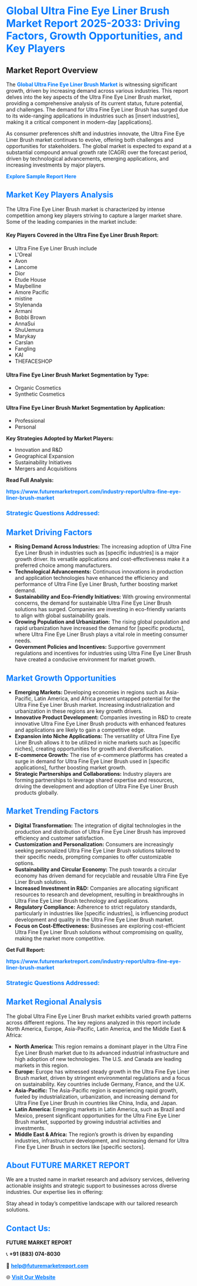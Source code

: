 <h1 style="color: #007BFF;">Global Ultra Fine Eye Liner Brush Market Report 2025-2033: Driving Factors, Growth Opportunities, and Key Players</h1>

<section id="overview">
<h2>Market Report Overview</h2>
<p>The <a href="https://www.futuremarketreport.com/industry-report/ultra-fine-eye-liner-brush-market" style="color: #007BFF; text-decoration: none;"><strong>Global Ultra Fine Eye Liner Brush Market</strong></a> is witnessing significant growth, driven by increasing demand across various industries. This report delves into the key aspects of the Ultra Fine Eye Liner Brush market, providing a comprehensive analysis of its current status, future potential, and challenges. The demand for Ultra Fine Eye Liner Brush has surged due to its wide-ranging applications in industries such as [insert industries], making it a critical component in modern-day [applications].</p>
<p>As consumer preferences shift and industries innovate, the Ultra Fine Eye Liner Brush market continues to evolve, offering both challenges and opportunities for stakeholders. The global market is expected to expand at a substantial compound annual growth rate (CAGR) over the forecast period, driven by technological advancements, emerging applications, and increasing investments by major players.</p>
</section>

<section id="overview">
<p><a href="https://www.futuremarketreport.com/request-sample/reportId=98787" style="color: #007BFF; text-decoration: none;"><strong>Explore Sample Report Here</strong></a></p>
</section>

<section id="key-players">
<h2 style="color: #007BFF;">Market Key Players Analysis</h2>
<p>The Ultra Fine Eye Liner Brush market is characterized by intense competition among key players striving to capture a larger market share. Some of the leading companies in the market include:</p>
<h4>Key Players Covered in the Ultra Fine Eye Liner Brush Report:</h4>
<ul><li>Ultra Fine Eye Liner Brush include</li><li>L&#039;Oreal</li><li>Avon</li><li>Lancome</li><li>Dior</li><li>Etude House</li><li>Maybelline</li><li>Amore Pacific</li><li>mistine</li><li>Stylenanda</li><li>Armani</li><li>Bobbi Brown</li><li>AnnaSui</li><li>ShuUemura</li><li>Marykay</li><li>Carslan</li><li>Fangling</li><li>KAI</li><li>THEFACESHOP</li></ul>
<h4>Ultra Fine Eye Liner Brush Market Segmentation by Type:</h4>
<ul><li>Organic Cosmetics</li><li>Synthetic Cosmetics</li></ul>

<h4>Ultra Fine Eye Liner Brush Market Segmentation by Application:</h4>
<ul><li>Professional</li><li>Personal</li></ul>
<p><strong>Key Strategies Adopted by Market Players:</strong></p>
<ul>
<li>Innovation and R&D</li>
<li>Geographical Expansion</li>
<li>Sustainability Initiatives</li>
<li>Mergers and Acquisitions</li>
</ul>
</section>

<section>
<p><strong>Read Full Analysis: </strong></p><a href="https://www.futuremarketreport.com/industry-report/ultra-fine-eye-liner-brush-market" style="color: #007BFF; text-decoration: none;"><strong>https://www.futuremarketreport.com/industry-report/ultra-fine-eye-liner-brush-market</strong></a>
<h3 style="color: #007BFF;">Strategic Questions Addressed:</h3>
</section>

<section id="driving-factors">
<h2 style="color: #007BFF;">Market Driving Factors</h2>
<ul>
<li><strong>Rising Demand Across Industries:</strong> The increasing adoption of Ultra Fine Eye Liner Brush in industries such as [specific industries] is a major growth driver. Its versatile applications and cost-effectiveness make it a preferred choice among manufacturers.</li>
<li><strong>Technological Advancements:</strong> Continuous innovations in production and application technologies have enhanced the efficiency and performance of Ultra Fine Eye Liner Brush, further boosting market demand.</li>
<li><strong>Sustainability and Eco-Friendly Initiatives:</strong> With growing environmental concerns, the demand for sustainable Ultra Fine Eye Liner Brush solutions has surged. Companies are investing in eco-friendly variants to align with global sustainability goals.</li>
<li><strong>Growing Population and Urbanization:</strong> The rising global population and rapid urbanization have increased the demand for [specific products], where Ultra Fine Eye Liner Brush plays a vital role in meeting consumer needs.</li>
<li><strong>Government Policies and Incentives:</strong> Supportive government regulations and incentives for industries using Ultra Fine Eye Liner Brush have created a conducive environment for market growth.</li>
</ul>
</section>

<section id="growth-opportunities">
<h2 style="color: #007BFF;">Market Growth Opportunities</h2>
<ul>
<li><strong>Emerging Markets:</strong> Developing economies in regions such as Asia-Pacific, Latin America, and Africa present untapped potential for the Ultra Fine Eye Liner Brush market. Increasing industrialization and urbanization in these regions are key growth drivers.</li>
<li><strong>Innovative Product Development:</strong> Companies investing in R&D to create innovative Ultra Fine Eye Liner Brush products with enhanced features and applications are likely to gain a competitive edge.</li>
<li><strong>Expansion into Niche Applications:</strong> The versatility of Ultra Fine Eye Liner Brush allows it to be utilized in niche markets such as [specific niches], creating opportunities for growth and diversification.</li>
<li><strong>E-commerce Growth:</strong> The rise of e-commerce platforms has created a surge in demand for Ultra Fine Eye Liner Brush used in [specific applications], further boosting market growth.</li>
<li><strong>Strategic Partnerships and Collaborations:</strong> Industry players are forming partnerships to leverage shared expertise and resources, driving the development and adoption of Ultra Fine Eye Liner Brush products globally.</li>
</ul>
</section>

<section id="trending-factors">
<h2 style="color: #007BFF;">Market Trending Factors</h2>
<ul>
<li><strong>Digital Transformation:</strong> The integration of digital technologies in the production and distribution of Ultra Fine Eye Liner Brush has improved efficiency and customer satisfaction.</li>
<li><strong>Customization and Personalization:</strong> Consumers are increasingly seeking personalized Ultra Fine Eye Liner Brush solutions tailored to their specific needs, prompting companies to offer customizable options.</li>
<li><strong>Sustainability and Circular Economy:</strong> The push towards a circular economy has driven demand for recyclable and reusable Ultra Fine Eye Liner Brush solutions.</li>
<li><strong>Increased Investment in R&D:</strong> Companies are allocating significant resources to research and development, resulting in breakthroughs in Ultra Fine Eye Liner Brush technology and applications.</li>
<li><strong>Regulatory Compliance:</strong> Adherence to strict regulatory standards, particularly in industries like [specific industries], is influencing product development and quality in the Ultra Fine Eye Liner Brush market.</li>
<li><strong>Focus on Cost-Effectiveness:</strong> Businesses are exploring cost-efficient Ultra Fine Eye Liner Brush solutions without compromising on quality, making the market more competitive.</li>
</ul>
</section>

<section>
<p><strong>Get Full Report: </strong></p><a href="https://www.futuremarketreport.com/industry-report/ultra-fine-eye-liner-brush-market" style="color: #007BFF; text-decoration: none;"><strong>https://www.futuremarketreport.com/industry-report/ultra-fine-eye-liner-brush-market</strong></a>
<h3 style="color: #007BFF;">Strategic Questions Addressed:</h3>
</section>


<section id="regional-analysis">
<h2 style="color: #007BFF;">Market Regional Analysis</h2>
<p>The global Ultra Fine Eye Liner Brush market exhibits varied growth patterns across different regions. The key regions analyzed in this report include North America, Europe, Asia-Pacific, Latin America, and the Middle East & Africa:</p>
<ul>
<li><strong>North America:</strong> This region remains a dominant player in the Ultra Fine Eye Liner Brush market due to its advanced industrial infrastructure and high adoption of new technologies. The U.S. and Canada are leading markets in this region.</li>
<li><strong>Europe:</strong> Europe has witnessed steady growth in the Ultra Fine Eye Liner Brush market, driven by stringent environmental regulations and a focus on sustainability. Key countries include Germany, France, and the U.K.</li>
<li><strong>Asia-Pacific:</strong> The Asia-Pacific region is experiencing rapid growth, fueled by industrialization, urbanization, and increasing demand for Ultra Fine Eye Liner Brush in countries like China, India, and Japan.</li>
<li><strong>Latin America:</strong> Emerging markets in Latin America, such as Brazil and Mexico, present significant opportunities for the Ultra Fine Eye Liner Brush market, supported by growing industrial activities and investments.</li>
<li><strong>Middle East & Africa:</strong> The region’s growth is driven by expanding industries, infrastructure development, and increasing demand for Ultra Fine Eye Liner Brush in sectors like [specific sectors].</li>
</ul>
</section>

<footer>
<h2 style="color: #007BFF;">About FUTURE MARKET REPORT</h2>
<p>We are a trusted name in market research and advisory services, delivering actionable insights and strategic support to businesses across diverse industries. Our expertise lies in offering:</p>

<p>Stay ahead in today’s competitive landscape with our tailored research solutions.</p>

<h2 style="color: #007BFF;">Contact Us:</h2>
<p><strong>FUTURE MARKET REPORT</strong></p>
<p>📞 <strong>+91 (883) 074-8030</strong></p>
<p>📧 <strong><a href="mailto:help@futuremarketreport.com" style="color: #007BFF;">help@futuremarketreport.com</a></strong></p>
<p>🌐 <strong><a href="https://www.futuremarketreport.com/" style="color: #007BFF;">Visit Our Website</a></strong></p>
</footer>